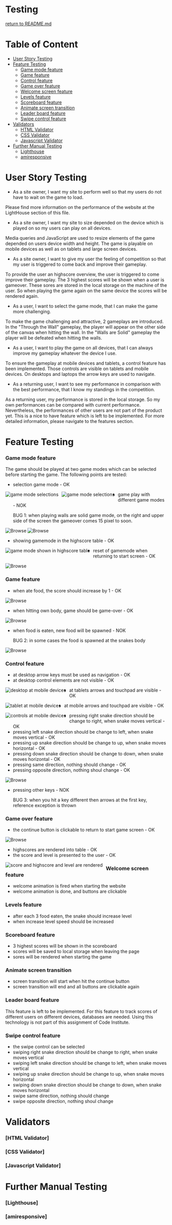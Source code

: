 # Testing

[return to README.md](https://github.com/Dutchie1990/TheGameOfSnake)

# Table of Content 
- [User Story Testing](#User-Story-Testing)
- [Feature Testing](#Feature-Testing)
    - [Game mode feature](#Game-mode-feature)
    - [Game feature](#Game-feature)
    - [Control feature](#Control-feature)
    - [Game over feature](#Game-over-feature)
    - [Welcome screen feature](#Welcome-screen-feature)
    - [Levels feature](#Levels-feature)
    - [Scoreboard feature](#Scoreboard-feature)
    - [Animate screen transition](#Animate-screen-transition)
    - [Leader board feature](#Leader-board-feature)
    - [Swipe control feature](#Swipe-control-feature)
- [Validators](#Validators)
    - [HTML Validator](HTML-Validator)
    - [CSS Validator](#CSS-Validator)
    - [Javascript Validator](#Javascript-Validator)
- [Further Manual Testing](#Further-Manual-Testing)
    - [Lighthouse](#Lighthouse)
    - [amiresponsive](#amiresponsive)

# User Story Testing 

- As a site owner, I want my site to perform well so that my users do not have to wait on the game to load.

Please find more information on the performance of the website at the LightHouse section of this file. 

- As a site owner, I want my site to size depended on the device which is played on so my users can play on all devices.

Media queries and JavaScript are used to resize elements of the game depended on users device width and height. The game is playable on mobile devices as well as on tablets and large screen devices.

- As a site owner, I want to give my user the feeling of competition so that my user is triggered to come back and improve their gameplay.

To provide the user an highscore overview, the user is triggered to come improve their gameplay. The 3 highest scores will be shown when a user is gameover. These sores are stored in the local storage on the machine of the user. So when playing the game again on the same device the scores will be rendered again. 

- As a user, I want to select the game mode, that I can make the game more challenging.

To make the game challenging and attractive, 2 gameplays are introduced. In the "Through the Wall" gameplay, the player will appear on the other side of the canvas when hitting the wall. In the "Walls are Solid" gameplay the player will be defeated when hitting the walls. 

- As a user, I want to play the game on all devices, that I can always improve my gameplay whatever the device I use.

To ensure the gameplay at mobile devices and tablets, a control feature has been implemented. Those controls are visible on tablets and mobile devices. On desktops and laptops the arrow keys are used to navigate. 

- As a returning user, I want to see my performance in comparison with the best performance, that I know my standings in the competition.

As a returning user, my performance is stored in the local storage. So my own performances can be compared with current performance. Nevertheless, the performances of other users are not part of the product yet. This is a nice to have feature which is left to be implemented. For more detailed information, please navigate to the features section. 

# Feature Testing

### Game mode feature

The game should be played at two game modes which can be selected before starting the game. The following points are tested:

- selection game mode - OK 

<img src="docs/misc/testing-gamemode/game-mode-selection-1.png"
     alt="game mode selections"
     style="float: left; margin-right: 10px; margin-bottom: 10px;" />

<img src="docs/misc/testing-gamemode/game-mode-selection-2.png"
     alt="game mode selections"
     style="float: left; margin-right: 10px; margin-bottom: 10px;" />

- game play with different game modes - NOK

    BUG 1: when playing walls are solid game mode, on the right and upper side of the screen the gameover comes 15 pixel to soon.

![Browse](https://github.com/Dutchie1990/TheGameOfSnake/blob/main/docs/misc/testing-gamemode/game-mode-1-demo.gif)
![Browse](https://github.com/Dutchie1990/TheGameOfSnake/blob/main/docs/misc/testing-gamemode/game-mode-2-demo.gif)

- showing gamemode in the highscore table - OK

<img src="docs/misc/testing-gamemode/game-mode-in-highscore.png"
     alt="game mode shown in highscore table"
     style="float: left; margin-right: 10px; margin-bottom: 10px;" />

- reset of gamemode when returning to start screen - OK

![Browse](https://github.com/Dutchie1990/TheGameOfSnake/blob/main/docs/misc/testing-gamemode/reset-gamemode.gif)


### Game feature

- when ate food, the score should increase by 1 - OK

![Browse](https://github.com/Dutchie1990/TheGameOfSnake/blob/main/docs/misc/testing-game/game-play-1.gif)

- when hitting own body, game should be game-over - OK

![Browse](https://github.com/Dutchie1990/TheGameOfSnake/blob/main/docs/misc/testing-game/game-play-2.gif)

- when food is eaten, new food will be spawned - NOK

    BUG 2: in some cases the food is spawned at the snakes body

![Browse](https://github.com/Dutchie1990/TheGameOfSnake/blob/main/docs/misc/testing-game/game-play-3.gif)

### Control feature

- at desktop arrow keys must be used as navigation - OK
- at desktop control elements are not visible - OK

<img src="docs\misc\testing-control\desktop-control.png"
     alt="desktop at mobile devices"
     style="float: left; margin-right: 10px; margin-bottom: 10px;" />

- at tablets arrows and touchpad are visible - OK

<img src="docs\misc\testing-control\tablet-control.png"
     alt="tablet at mobile devices"
     style="float: left; margin-right: 10px; margin-bottom: 10px;" />

- at mobile arrows and touchpad are visible - OK

<img src="docs\misc\testing-control\mobile-control.png"
     alt="controls at mobile devices"
     style="float: left; margin-right: 10px; margin-bottom: 10px;" />

- pressing right snake direction should be change to right, when snake moves vertical - OK 
- pressing left snake direction should be change to left, when snake moves vertical - OK
- pressing up snake direction should be change to up, when snake moves horizontal - OK
- pressing down snake direction should be change to down, when snake moves horizontal - OK
- pressing same direction, nothing should change - OK 
- pressing opposite direction, nothing shoul change - OK 

![Browse](https://github.com/Dutchie1990/TheGameOfSnake/blob/main/docs/misc/testing-control/control-1.gif)

- pressing other keys - NOK

    BUG 3: when you hit a key different then arrows at the first key, reference exception is thrown

### Game over feature


- the continue button is clickable to return to start game screen - OK

![Browse](https://github.com/Dutchie1990/TheGameOfSnake/blob/main/docs/misc/testing-game-over/game-over-1.gif)

- highscores are rendered into table - OK
- the score and level is presented to the user - OK

<img src="docs\misc\testing-game-over\scores-highscore.png"
     alt="score and highscore and level are rendered"
     style="float: left; margin-right: 10px; margin-bottom: 10px;" />

### Welcome screen feature

- welcome animation is fired when starting the website  
- welcome animation is done, and buttons are clickable

### Levels feature

- after each 3 food eaten, the snake should increase level 
- when increase level speed should be increased

### Scoreboard feature

- 3 highest scores will be shown in the scoreboard
- scores will be saved to local storage when leaving the page 
- sores will be rendered when starting the game

### Animate screen transition

- screen transition will start when hit the continue button
- screen transition will end and all buttons are clickable again

### Leader board feature

This feature is left to be implemented. For this feature to track scores of different users on different devices, databases are needed. Using this technology is not part of this assignment of Code Institute. 

### Swipe control feature

- the swipe control can be selected 
- swiping right snake direction should be change to right, when snake moves vertical
- swiping left snake direction should be change to left, when snake moves vertical
- swiping up snake direction should be change to up, when snake moves horizontal
- swiping down snake direction should be change to down, when snake moves horizontal
- swipe same direction, nothing should change
- swipe opposite direction, nothing shoul change

# Validators
### [HTML Validator]
### [CSS Validator]
### [Javascript Validator]
# Further Manual Testing
### [Lighthouse]
### [amiresponsive]
